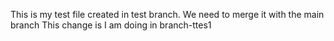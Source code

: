 This is my test file created in test branch.
We need to merge it with the main branch 
This change is I am doing in branch-ttes1